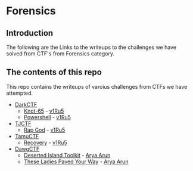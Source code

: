 # Forensics

## Introduction

The following are the Links to the writeups to the challenges we have solved from CTF's from Forensics category.

## The contents of this repo 

This repo contains the writeups of varoius challenges from CTFs we have attempted.

- [DarkCTF](https://ctftime.org/event/1118)
    - [Knot-65](../DarkCTF/Knot-65/Knot) - [v1Ru5](https://twitter.com/SrideviKrishn16)
    - [Powershell](../DarkCTF/Powershell/Powershell) - [v1Ru5](https://twitter.com/SrideviKrishn16)
- [TJCTF](https://ctftime.org/event/928)
    - [Rap God](../TJCTF/RAP/Rap) - [v1Ru5](https://twitter.com/SrideviKrishn16)
- [TamuCTF](https://ctftime.org/event/1320)
    - [Recovery](../TamuCTF/Recovery/Recovery) - [v1Ru5](https://twitter.com/SrideviKrishn16)
- [DawgCTF](https://ctftime.org/event/1319)
    - [Deserted Island Toolkit](../DawgCTF/Deserted-island) - [Arya Arun](https://twitter.com/aryaarun_)
    - [These Ladies Paved Your Way](../DawgCTF/these-ladies) - [Arya Arun](https://twitter.com/aryaarun_)








